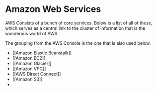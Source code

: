 # Amazon Web Services

AWS Consists of a bunch of core services. Below is a list of all of these, which serves as a central link to the cluster of information that is the wonderous world of AWS.

The grouping from the AWS Console is the one that is also used below.

- [[Amazon Elastic Beanstalk]]
- [[Amazon EC2]]
- [[Amazon Glacier]]
- [[Amazon VPC]]
- [[AWS Direct Connect]]
- [[Amazon S3]]
- 